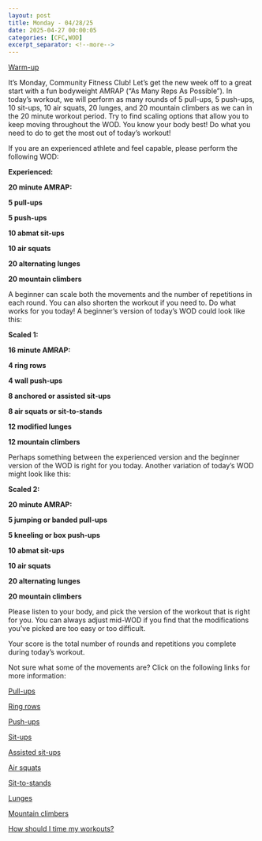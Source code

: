 ```yaml
---
layout: post
title: Monday - 04/28/25
date: 2025-04-27 00:00:05
categories: [CFC,WOD]
excerpt_separator: <!--more-->
---
```

[Warm-up](https://communityfitnessclub.wixsite.com/website/post/basic-full-body-warm-up)

It’s Monday, Community Fitness Club! Let’s get the new week off to a great start with a fun bodyweight AMRAP (“As Many Reps As Possible”). In today’s workout, we will perform as many rounds of 5 pull-ups, 5 push-ups, 10 sit-ups, 10 air squats, 20 lunges, and 20 mountain climbers as we can in the 20 minute workout period. Try to find scaling options that allow you to keep moving throughout the WOD. You know your body best! Do what you need to do to get the most out of today’s workout!

If you are an experienced athlete and feel capable, please perform the following WOD:

**Experienced:**

**20 minute AMRAP:**

**5 pull-ups**

**5 push-ups**

**10 abmat sit-ups**

**10 air squats**

**20 alternating lunges**

**20 mountain climbers**
<!--more-->

A beginner can scale both the movements and the number of repetitions in each round. You can also shorten the workout if you need to. Do what works for you today! A beginner’s version of today’s WOD could look like this:

**Scaled 1:**

**16 minute AMRAP:**

**4 ring rows**

**4 wall push-ups**

**8 anchored or assisted sit-ups**

**8 air squats or sit-to-stands**

**12 modified lunges**

**12 mountain climbers**

Perhaps something between the experienced version and the beginner version of the WOD is right for you today. Another variation of today’s WOD might look like this:

**Scaled 2:**

**20 minute AMRAP:**

**5 jumping or banded pull-ups**

**5 kneeling or box push-ups**

**10 abmat sit-ups**

**10 air squats**

**20 alternating lunges**

**20 mountain climbers**

Please listen to your body, and pick the version of the workout that is right for you. You can always adjust mid-WOD if you find that the modifications you’ve picked are too easy or too difficult.

Your score is the total number of rounds and repetitions you complete during today’s workout. 

Not sure what some of the movements are? Click on the following links for more information:

[Pull-ups](https://communityfitnessclub.wixsite.com/website/post/pull-ups) 

[Ring rows](https://communityfitnessclub.wixsite.com/website/post/ring-rows)

[Push-ups](https://communityfitnessclub.wixsite.com/website/post/push-ups) 

[Sit-ups](https://communityfitnessclub.wixsite.com/website/post/sit-ups) 

[Assisted sit-ups](https://www.youtube.com/watch?v=q4ap_8wpaF8)

[Air squats](https://communityfitnessclub.wixsite.com/website/post/air-squat)

[Sit-to-stands](https://www.youtube.com/watch?v=vNq9vtEXksc)

[Lunges](https://communityfitnessclub.wixsite.com/website/post/lunges)

[Mountain climbers](https://www.youtube.com/watch?v=nmwgirgXLYM)

[How should I time my workouts?](https://communityfitnessclub.wixsite.com/website/post/how-should-i-time-my-workouts)
